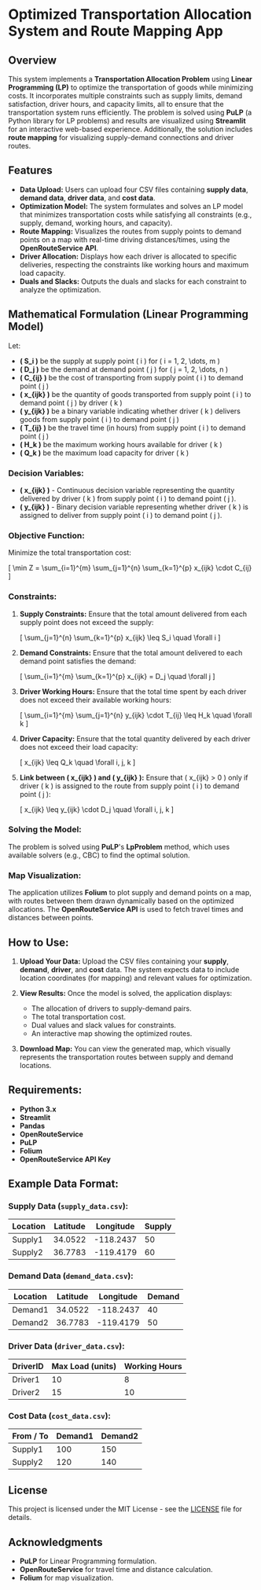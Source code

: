 # Optimized Transportation Allocation System and Route Mapping App

## Overview

This system implements a **Transportation Allocation Problem** using **Linear Programming (LP)** to optimize the transportation of goods while minimizing costs. It incorporates multiple constraints such as supply limits, demand satisfaction, driver hours, and capacity limits, all to ensure that the transportation system runs efficiently. The problem is solved using **PuLP** (a Python library for LP problems) and results are visualized using **Streamlit** for an interactive web-based experience. Additionally, the solution includes **route mapping** for visualizing supply-demand connections and driver routes.

## Features
- **Data Upload:** Users can upload four CSV files containing **supply data**, **demand data**, **driver data**, and **cost data**.
- **Optimization Model:** The system formulates and solves an LP model that minimizes transportation costs while satisfying all constraints (e.g., supply, demand, working hours, and capacity).
- **Route Mapping:** Visualizes the routes from supply points to demand points on a map with real-time driving distances/times, using the **OpenRouteService API**.
- **Driver Allocation:** Displays how each driver is allocated to specific deliveries, respecting the constraints like working hours and maximum load capacity.
- **Duals and Slacks:** Outputs the duals and slacks for each constraint to analyze the optimization.

## Mathematical Formulation (Linear Programming Model)

Let:

- **\( S_i \)** be the supply at supply point \( i \) for \( i = 1, 2, \dots, m \)
- **\( D_j \)** be the demand at demand point \( j \) for \( j = 1, 2, \dots, n \)
- **\( C_{ij} \)** be the cost of transporting from supply point \( i \) to demand point \( j \)
- **\( x_{ijk} \)** be the quantity of goods transported from supply point \( i \) to demand point \( j \) by driver \( k \)
- **\( y_{ijk} \)** be a binary variable indicating whether driver \( k \) delivers goods from supply point \( i \) to demand point \( j \)
- **\( T_{ij} \)** be the travel time (in hours) from supply point \( i \) to demand point \( j \)
- **\( H_k \)** be the maximum working hours available for driver \( k \)
- **\( Q_k \)** be the maximum load capacity for driver \( k \)

### Decision Variables:
- **\( x_{ijk} \)** - Continuous decision variable representing the quantity delivered by driver \( k \) from supply point \( i \) to demand point \( j \).
- **\( y_{ijk} \)** - Binary decision variable representing whether driver \( k \) is assigned to deliver from supply point \( i \) to demand point \( j \).

### Objective Function:
Minimize the total transportation cost:

\[
\min Z = \sum_{i=1}^{m} \sum_{j=1}^{n} \sum_{k=1}^{p} x_{ijk} \cdot C_{ij}
\]

### Constraints:

1. **Supply Constraints:**
   Ensure that the total amount delivered from each supply point does not exceed the supply:

   \[
   \sum_{j=1}^{n} \sum_{k=1}^{p} x_{ijk} \leq S_i \quad \forall i
   \]

2. **Demand Constraints:**
   Ensure that the total amount delivered to each demand point satisfies the demand:

   \[
   \sum_{i=1}^{m} \sum_{k=1}^{p} x_{ijk} = D_j \quad \forall j
   \]

3. **Driver Working Hours:**
   Ensure that the total time spent by each driver does not exceed their available working hours:

   \[
   \sum_{i=1}^{m} \sum_{j=1}^{n} y_{ijk} \cdot T_{ij} \leq H_k \quad \forall k
   \]

4. **Driver Capacity:**
   Ensure that the total quantity delivered by each driver does not exceed their load capacity:

   \[
   x_{ijk} \leq Q_k \quad \forall i, j, k
   \]

5. **Link between \( x_{ijk} \) and \( y_{ijk} \):**
   Ensure that \( x_{ijk} > 0 \) only if driver \( k \) is assigned to the route from supply point \( i \) to demand point \( j \):

   \[
   x_{ijk} \leq y_{ijk} \cdot D_j \quad \forall i, j, k
   \]

### Solving the Model:
The problem is solved using **PuLP**'s **LpProblem** method, which uses available solvers (e.g., CBC) to find the optimal solution.

### Map Visualization:
The application utilizes **Folium** to plot supply and demand points on a map, with routes between them drawn dynamically based on the optimized allocations. The **OpenRouteService API** is used to fetch travel times and distances between points.

## How to Use:

1. **Upload Your Data:** Upload the CSV files containing your **supply**, **demand**, **driver**, and **cost** data. The system expects data to include location coordinates (for mapping) and relevant values for optimization.
   
2. **View Results:** Once the model is solved, the application displays:
   - The allocation of drivers to supply-demand pairs.
   - The total transportation cost.
   - Dual values and slack values for constraints.
   - An interactive map showing the optimized routes.

3. **Download Map:** You can view the generated map, which visually represents the transportation routes between supply and demand locations.

## Requirements:
- **Python 3.x**
- **Streamlit**
- **Pandas**
- **OpenRouteService**
- **PuLP**
- **Folium**
- **OpenRouteService API Key**

## Example Data Format:

### Supply Data (`supply_data.csv`):
| Location | Latitude  | Longitude | Supply |
|----------|-----------|-----------|--------|
| Supply1  | 34.0522   | -118.2437 | 50     |
| Supply2  | 36.7783   | -119.4179 | 60     |

### Demand Data (`demand_data.csv`):
| Location | Latitude  | Longitude | Demand |
|----------|-----------|-----------|--------|
| Demand1  | 34.0522   | -118.2437 | 40     |
| Demand2  | 36.7783   | -119.4179 | 50     |

### Driver Data (`driver_data.csv`):
| DriverID | Max Load (units) | Working Hours |
|----------|------------------|---------------|
| Driver1  | 10               | 8             |
| Driver2  | 15               | 10            |

### Cost Data (`cost_data.csv`):
| From / To | Demand1 | Demand2 |
|-----------|---------|---------|
| Supply1   | 100     | 150     |
| Supply2   | 120     | 140     |

## License
This project is licensed under the MIT License - see the [LICENSE](LICENSE) file for details.

## Acknowledgments
- **PuLP** for Linear Programming formulation.
- **OpenRouteService** for travel time and distance calculation.
- **Folium** for map visualization.

